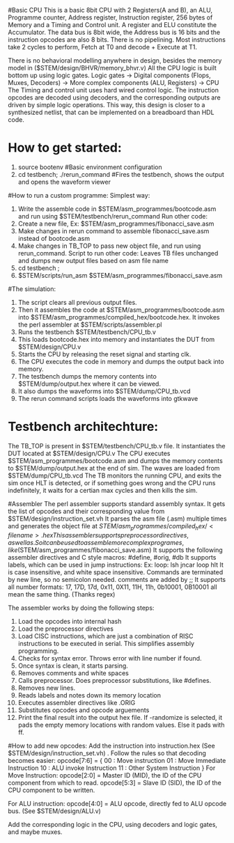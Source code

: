 #Basic CPU
This is a basic 8bit CPU with 2 Registers(A and B), an ALU, Programme counter, Address register, Instruction register, 256 bytes of Memory and a Timing and Control unit.
A register and ELU constitute the Accumulator.
The data bus is 8bit wide, the Address bus is 16 bits and the instruction opcodes are also 8 bits.
There is no pipelining. Most instructions take 2 cycles to perform, Fetch at T0 and decode + Execute at T1.

There is no behavioral modelling anywhere in design, besides the memory model in ($STEM/design/BHVR/memory_bhvr.v)
All the CPU logic is built bottom up using logic gates.
Logic gates -> Digital components (Flops, Muxes, Decoders) -> More complex components (ALU, Registers) -> CPU
The Timing and control unit uses hard wired control logic. The instruction opcodes are decoded using decoders, and the corresponding outputs are driven by simple logic operations.
This way, this design is closer to a synthesized netlist, that can be implemented on a breadboard than HDL code.

# How to get started:
1. source bootenv #Basic environment configuration
3. cd testbench; ./rerun_command #Fires the testbench, shows the output and opens the waveform viewer

#How to run a custom programme:
Simplest way:
1. Write the assemble code in $STEM/asm_programmes/bootcode.asm and run using $STEM/testbench/rerun_command
Run other code:
1. Create a new file, Ex: $STEM/asm_programmes/fibonacci_save.asm
2. Make changes in rerun command to assemble fibonacci_save.asm instead of bootcode.asm 
3. Make changes in TB_TOP to pass new object file, and run using rerun_command.
Script to run other code: Leaves TB files unchanged and dumps new output files based on asm file name
1. cd testbench ;
2. $STEM/scripts/run_asm $STEM/asm_programmes/fibonacci_save.asm

#The simulation:
1. The script clears all previous output files.
2. Then it assembles the code at $STEM/asm_programmes/bootcode.asm into $STEM/asm_programmes/compiled_hex/bootcode.hex. It invokes the perl assembler at $STEM/scripts/assembler.pl
3. Runs the testbench $STEM/testbench/CPU_tb.v
4. This loads bootcode.hex into memory and instantiates the DUT from $STEM/design/CPU.v
5. Starts the CPU by releasing the reset signal and starting clk.
6. The CPU executes the code in memory and dumps the output back into memory.
7. The testbench dumps the memory contents into $STEM/dump/output.hex where it can be viewed.
8. It also dumps the waveforms into $STEM/dump/CPU_tb.vcd 
9. The rerun command scripts loads the waveforms into gtkwave

# Testbench architechture:
The TB_TOP is present in $STEM/testbench/CPU_tb.v file. It instantiates the DUT located at $STEM/design/CPU.v
The CPU executes $STEM/asm_programmes/bootcode.asm and dumps the memory contents to $STEM/dump/output.hex at the end of sim.
The waves are loaded from $STEM/dump/CPU_tb.vcd
The TB monitors the running CPU, and exits the sim once HLT is detected, or if something goes wrong and the CPU runs indefinitely, it waits for a certian max cycles and then kills the sim.


#Assembler
The perl assembler supports standard assembly syntax.
It gets the list of opcodes and their corresponding value from $STEM/design/instruction_set.vh
It parses the asm file (<filename>.asm) multiple times and generates the object file at $STEM/asm_programmes/compiled_hex/<filename>.hex
This assembler supports preprocessor directives, as well as . So it can be used to assemble more complex programes, like ($STEM/asm_programmes/fibonacci_save.asm)
It supports the following assembler directives and C style macros:
#define, #orig, #db
It supports labels, which can be used in jump instructions:
Ex:
	loop: lsh
		jncar loop
	hlt
It is case insensitive, and white space insensitive. Commands are terminated by new line, so no semicolon needed.
comments are added by ;;
It supports all number formats: 17, 17D, 17d, 0x11, 0X11, 11H, 11h, 0b10001, 0B10001 all mean the same thing. (Thanks regex)

The assembler works by doing the following steps:
1.  Load the opcodes into internal hash
2.  Load the preprocessor directives
3.  Load CISC instructions, which are just a combination of RISC instructions to be executed in serial. This simplifies assembly programming.
4.  Checks for syntax error. Throws error with line number if found.
5.  Once syntax is clean, it starts parsing.
6.  Removes comments and white spaces
7.  Calls preprocessor. Does preprocessor substitutions, like #defines.
8.  Removes new lines.
9.  Reads labels and notes down its memory location
10. Executes assembler directives like .ORIG
11. Substitutes opcodes and opcode arguements
12. Print the final result into the output hex file. If -randomize is selected, it pads the empty memory locations with random values. Else it pads with ff.

#How to add new opcodes:
Add the instruction into instruction.hex (See $STEM/design/instruction_set.vh) . Follow the rules so that decoding becomes easier:
opcode[7:6] = {
		00 :	Move instruction 
		01 :	Move Immediate Instruction
		10 :  ALU invoke Instruction
		11 :  Other System Instruction
}
For Move Instruction:
opcode[2:0] = Master ID (MID), the ID of the CPU component from which to read.
opcode[5:3] = Slave ID (SID), the ID of the CPU component to be written.

For ALU instruction:
opcode[4:0] = ALU opcode, directly fed to ALU opcode bus. (See $STEM/design/ALU.v)

Add the corresponding logic in the CPU, using decoders and logic gates, and maybe muxes.


